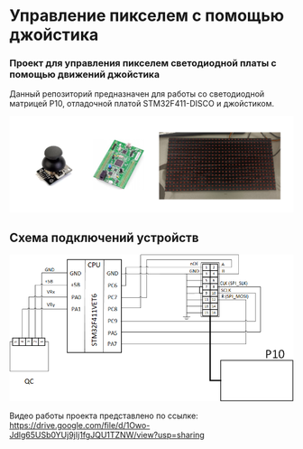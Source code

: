 # Управление пикселем с помощью джойстика
### Проект для управления пикселем светодиодной платы с помощью движений джойстика

Данный репозиторий предназначен для работы со светодиодной матрицей P10, отладочной платой STM32F411-DISCO и джойстиком.

![Используемые устройства](https://github.com/Ignanastya/p10_joystick_control/blob/main/Devices.png)

## Схема подключений устройств

![Принципиальная схема](https://github.com/Ignanastya/p10_joystick_control/blob/main/Princip_schem.png)

Видео работы проекта представлено по ссылке: https://drive.google.com/file/d/1Owo-Jdlg65USb0YUj9jIj1fgJQU1TZNW/view?usp=sharing
